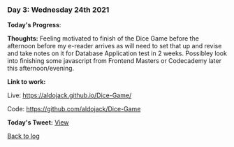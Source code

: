 ### Day 3: Wednesday 24th 2021

**Today's Progress**:   

**Thoughts:** Feeling motivated to finish of the Dice Game before the afternoon before my e-reader arrives as will need to set that up and revise and take notes on it for Database Application test in 2 weeks.  Possibley look into finishing some javascript from Frontend Masters or Codecademy later this afternoon/evening.  

**Link to work:** 

Live: https://aldojack.github.io/Dice-Game/

Code: https://github.com/aldojack/Dice-Game

**Today's Tweet:** [View](https://twitter.com/MrAldoJack/status/1463536482933784592)

[Back to log](/log.md)